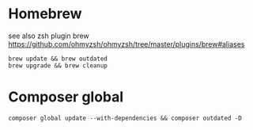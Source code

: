 # Homebrew

see also zsh plugin brew https://github.com/ohmyzsh/ohmyzsh/tree/master/plugins/brew#aliases

```
brew update && brew outdated
brew upgrade && brew cleanup
```

# Composer global

`composer global update --with-dependencies && composer outdated -D`